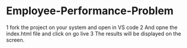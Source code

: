 # Employee-Performance-Problem

1 fork the project on your system and open in VS code 
2 And opne the index.html file and click on go live 
3 The results will be displayed on the screen.
